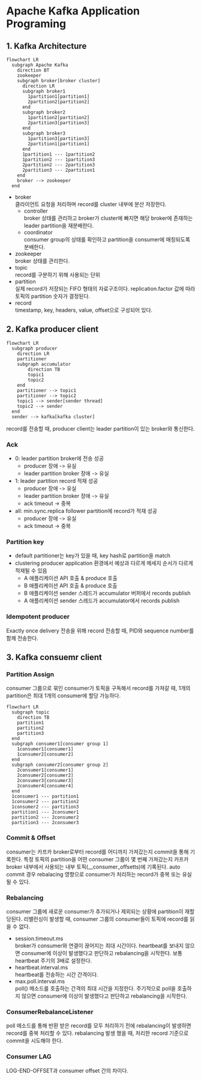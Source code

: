 # Apache Kafka Application Programing

## 1. Kafka Architecture

```mermaid
flowchart LR
  subgraph Apache Kafka
    direction BT
    zookeeper
    subgraph broker[broker cluster]
      direction LR
      subgraph broker1
        1partition1[partition1]
        2partition2[partition2]
      end
      subgraph broker2
        1partition2[partition2]
        2partition3[partition3]
      end
      subgraph broker3
        1partition3[partition3]
        2partition1[partition1]
      end
      1partition1 --- 1partition2
      1partition2 --- 1partition3
      2partition2 --- 2partition3
      2partition3 --- 2partition1
    end
    broker --> zookeeper
  end
```

- broker  
  클라이언트 요청을 처리하며 record를 cluster 내부에 분산 저장한다.
  - controller  
    broker 상태를 관리하고 broker가 cluster에 빠지면 해당 broker에 존재하는 leader partition을 재분배한다.
  - coordinator  
    consumer group의 상태를 확인하고 partition을 consumer에 매칭되도록 분배한다.
- zookeeper  
  broker 상태를 관리한다.
- topic  
  record를 구분하기 위해 사용되는 단위
- partition  
  실제 record가 저장되는 FIFO 형태의 자료구조이다. replication.factor 값에 따라 토픽의 partition 숫자가 결정된다.
- record  
  timestamp, key, headers, value, offset으로 구성되어 있다.

## 2. Kafka producer client

```mermaid
flowchart LR
  subgraph producer
    direction LR
    partitioner
    subgraph accumulator
        direction TB
        topic1
        topic2
    end
    partitioner --> topic1
    partitioner --> topic2
    topic1 --> sender[sender thread]
    topic2 --> sender
  end
  sender --> kafka[kafka cluster]
```

record를 전송할 때, producer client는 leader partition이 있는 broker와 통신한다.

### Ack

- 0: leader partition broker에 전송 성공
  - producer 장애 -> 유실
  - leader partition broker 장애 -> 유실
- 1: leader partition record 적재 성공
  - producer 장애 -> 유실
  - leader partition broker 장애 -> 유실
  - ack timeout -> 중복
- all: min.sync.replica follower partition에 record가 적재 성공
  - producer 장애 -> 유실
  - ack timeout -> 중복

### Partition key

- default partitioner는 key가 있을 때, key hash로 partition을 match
- clustering producer application 환경에서 예상과 다르게 메세지 순서가 다르게 적재될 수 있음
  - A 애플리케이션 API 호출 & produce 호출
  - B 애플리케이션 API 호출 & produce 호출
  - B 애플리케이션 sender 스레드가 accumulator 버퍼에서 records publish
  - A 애플리케이션 sender 스레드가 accumulator에서 records publish

### Idempotent producer

Exactly once delivery 전송을 위해 record 전송할 때, PID와 sequence number를 함께 전송한다.

## 3. Kafka consuemr client

### Partition Assign

consumer 그룹으로 묶인 consumer가 토픽을 구독해서 record를 가져갈 때, 1개의 partition은 최대 1개의 consumer에 할당 가능하다.

```mermaid
flowchart LR
  subgraph topic
    direction TB
    partition1
    partition2
    partition3
  end
  subgraph consumer1[consumer group 1]
    1consumer1[consumer1]
    1consumer2[consumer2]
  end
  subgraph consumer2[consumer group 2]
    2consumer1[consumer1]
    2consumer2[consumer2]
    2consumer3[consumer3]
    2consumer4[consumer4]
  end
  1consumer1 --- partition1
  1consumer2 --- partition2
  1consumer2 --- partition3
  partition1 --- 2consumer1
  partition2 --- 2consumer2
  partition3 --- 2consumer3
```

### Commit & Offset

consumer는 카프카 broker로부터 record를 어디까지 가져갔는지 commit을 통해 기록한다. 특정 토픽의 partition을 어떤 consumer 그룹이 몇 번째 가져갔는지 카프카 broker 내부에서 사용되는 내부 토픽(__consumer_offsetts)에 기록된다. auto commit 경우 rebalacing 영향으로 consumer가 처리하는 record가 중복 또는 유실될 수 있다.

### Rebalancing

consumer 그룹에 새로운 consumer가 추가되거나 제외되는 상황에 partition이 재할당된다. 리밸런싱이 발생할 때, consumer 그룹의 consumer들이 토픽에 record를 읽을 수 없다.

- session.timeout.ms  
  broker가 consumer와 연결이 끊어지는 최대 시간이다. heartbeat를 보내지 않으면 consumer에 이상이 발생했다고 판단하고 rebalancing을 시작한다. 보통 heartbeat 주기의 3배로 설정한다.
- heartbeat.interval.ms  
  heartbeat를 전송하는 시간 간격이다.
- max.poll.interval.ms  
  poll() 메소드를 호출하는 간격의 최대 시간을 지정한다. 주기적으로 poll을 호출하지 않으면 consumer에 이상이 발생했다고 판단하고 rebalancing을 시작한다.

### ConsumerRebalanceListener

poll 메소드를 통해 반환 받은 record를 모두 처리하기 전에 rebalancing이 발생하면 record를 중복 처리할 수 있다. rebalancing 발생 했을 때, 처리한 record 기준으로 commit을 시도해야 한다.

### Consumer LAG

LOG-END-OFFSET과 consumer offset 간의 차이다.
